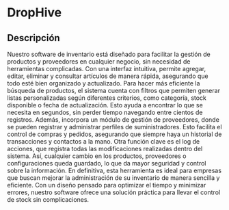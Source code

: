# DropHive

## Descripción
Nuestro software de inventario está diseñado para facilitar la gestión de productos y proveedores en cualquier negocio, sin necesidad de herramientas complicadas. Con una interfaz intuitiva, permite agregar, editar, eliminar y consultar artículos de manera rápida, asegurando que todo esté bien organizado y actualizado. Para hacer más eficiente la búsqueda de productos, el sistema cuenta con filtros que permiten generar listas personalizadas según diferentes criterios, como categoría, stock disponible o fecha de actualización. Esto ayuda a encontrar lo que se necesita en segundos, sin perder tiempo navegando entre cientos de registros. Además, incorpora un módulo de gestión de proveedores, donde se pueden registrar y administrar perfiles de suministradores. Esto facilita el control de compras y pedidos, asegurando que siempre haya un historial de transacciones y contactos a la mano. Otra función clave es el log de acciones, que registra todas las modificaciones realizadas dentro del sistema. Así, cualquier cambio en los productos, proveedores o configuraciones queda guardado, lo que da mayor seguridad y control sobre la información. En definitiva, esta herramienta es ideal para empresas que buscan mejorar la administración de su inventario de manera sencilla y eficiente. Con un diseño pensado para optimizar el tiempo y minimizar errores, nuestro software ofrece una solución práctica para llevar el control de stock sin complicaciones.
